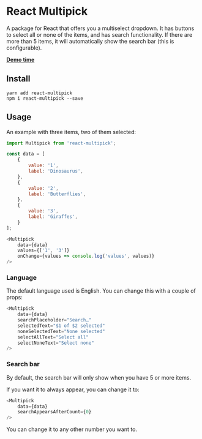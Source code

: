 # React Multipick

A package for React that offers you a multiselect dropdown.
It has buttons to select all or none of the items, and has search functionality.
If there are more than 5 items, it will automatically show the search bar (this is configurable).

[**Demo time**](https://codeyellowbv.github.io/react-multipick/)

## Install

```
yarn add react-multipick
npm i react-multipick --save
```

## Usage

An example with three items, two of them selected:

```js
import Multipick from 'react-multipick';

const data = [
    {
        value: '1',
        label: 'Dinosaurus',
    },
    {
        value: '2',
        label: 'Butterflies',
    },
    {
        value: '3',
        label: 'Giraffes',
    }
];

<Multipick
    data={data}
    values={['1', '3']}
    onChange={values => console.log('values', values)}
/>
```

### Language

The default language used is English. You can change this with a couple of props:

```js
<Multipick
    data={data}
    searchPlaceholder="Search…"
    selectedText="$1 of $2 selected"
    noneSelectedText="None selected"
    selectAllText="Select all"
    selectNoneText="Select none"
/>
```

### Search bar

By default, the search bar will only show when you have 5 or more items.

If you want it to always appear, you can change it to:

```js
<Multipick
    data={data}
    searchAppearsAfterCount={0}
/>
```

You can change it to any other number you want to.
